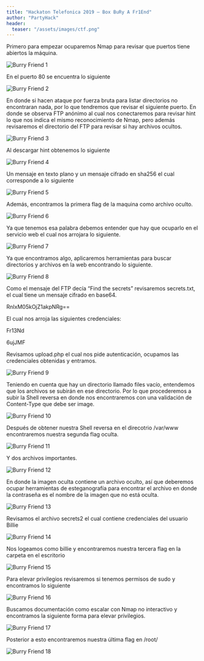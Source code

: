 ```yaml
---
title: "Hackaton Telefonica 2019 – Box BuRy A Fr1End"
author: "PartyHack"
header: 
  teaser: "/assets/images/ctf.png"
---
```



Primero para empezar ocuparemos Nmap para revisar que puertos tiene abiertos la máquina.

![Burry Friend 1](https://miro.medium.com/v2/resize:fit:700/1*YWOVn4xtEvF57SNeNX1WNw.png)

En el puerto 80 se encuentra lo siguiente

![Burry Friend 2](https://miro.medium.com/v2/resize:fit:700/1*oRBNjU0GEC0AeBr2V1Zgzg.png)

En donde si hacen ataque por fuerza bruta para listar directorios no encontraran nada, por lo que tendremos que revisar el siguiente puerto. En donde se observa FTP anónimo al cual nos conectaremos para revisar hint lo que nos indica el mismo reconocimiento de Nmap, pero además revisaremos el directorio del FTP para revisar si hay archivos ocultos.

![Burry Friend 3](https://miro.medium.com/v2/resize:fit:471/1*T7gMg4nFQI586ReaB06uoA.png)

Al descargar hint obtenemos lo siguiente

![Burry Friend 4](https://miro.medium.com/v2/resize:fit:469/1*-d3FbqpPsCqFkTfFXXgQmA.png)

Un mensaje en texto plano y un mensaje cifrado en sha256 el cual corresponde a lo siguiente

![Burry Friend 5](https://miro.medium.com/v2/resize:fit:700/1*uxci_g-OX7UhlP0c2DE9Zw.png)

Además, encontramos la primera flag de la maquina como archivo oculto.

![Burry Friend 6](https://miro.medium.com/v2/resize:fit:299/1*wYXG0lKbKbhyTS8tBN3ZvQ.png)

Ya que tenemos esa palabra debemos entender que hay que ocuparlo en el servicio web el cual nos arrojara lo siguiente.

![Burry Friend 7](https://miro.medium.com/v2/resize:fit:700/1*so2cwg8iBtzf0-xnz2FgvA.png)

Ya que encontramos algo, aplicaremos herramientas para buscar directorios y archivos en la web encontrando lo siguiente.

![Burry Friend 8](https://miro.medium.com/v2/resize:fit:700/1*rqCP9ZcVm3Bb48xwr4Orew.png)

Como el mensaje del FTP decía “Find the secrets” revisaremos secrets.txt, el cual tiene un mensaje cifrado en base64.

RnIxM05kOjZ1akpNRg==

El cual nos arroja las siguientes credenciales:

Fr13Nd

6ujJMF

Revisamos upload.php el cual nos pide autenticación, ocupamos las credenciales obtenidas y entramos.

![Burry Friend 9](https://miro.medium.com/v2/resize:fit:439/1*DzVCWcgd8cXBb1OsEtbrfQ.png)

Teniendo en cuenta que hay un directorio llamado files vacío, entendemos que los archivos se subirán en ese directorio. Por lo que procederemos a subir la Shell reversa en donde nos encontraremos con una validación de Content-Type que debe ser image.

![Burry Friend 10](https://miro.medium.com/v2/resize:fit:491/1*cRCYLI2Fp6dn10sTwAq3Ng.png)

Después de obtener nuestra Shell reversa en el direcotrio /var/www encontraremos nuestra segunda flag oculta.

![Burry Friend 11](https://miro.medium.com/v2/resize:fit:435/1*yqWxRTJyQk3uyp6PzRXIhA.png)

Y dos archivos importantes.

![Burry Friend 12](https://miro.medium.com/v2/resize:fit:616/1*YFtEfkn-W7BBIr-f4rBXiw.png)

En donde la imagen oculta contiene un archivo oculto, así que deberemos ocupar herramientas de esteganografía para encontrar el archivo en donde la contraseña es el nombre de la imagen que no está oculta.

![Burry Friend 13](https://miro.medium.com/v2/resize:fit:626/1*dpdFjXBc2mctXnYwYunWZg.png)

Revisamos el archivo secrets2 el cual contiene credenciales del usuario Billie

![Burry Friend 14](https://miro.medium.com/v2/resize:fit:416/1*KlL4IhR1V1sxnbvgn5VVsg.png)

Nos logeamos como billie y encontraremos nuestra tercera flag en la carpeta en el escritorio

![Burry Friend 15](https://miro.medium.com/v2/resize:fit:391/1*Avohvta6rpuSYIjlQFQp0w.png)

Para elevar privilegios revisaremos si tenemos permisos de sudo y encontramos lo siguiente

![Burry Friend 16](https://miro.medium.com/v2/resize:fit:656/1*eK2FiVecmprjDYY_SFfB0w.png)

Buscamos documentación como escalar con Nmap no interactivo y encontramos la siguiente forma para elevar privilegios.

![Burry Friend 17](https://miro.medium.com/v2/resize:fit:624/1*6H1qyThkpP7_eJxiv64fMA.png)

Posterior a esto encontraremos nuestra última flag en /root/

![Burry Friend 18](https://miro.medium.com/v2/resize:fit:354/1*84VPS3pgBTz8SD_lcG0_MQ.png)